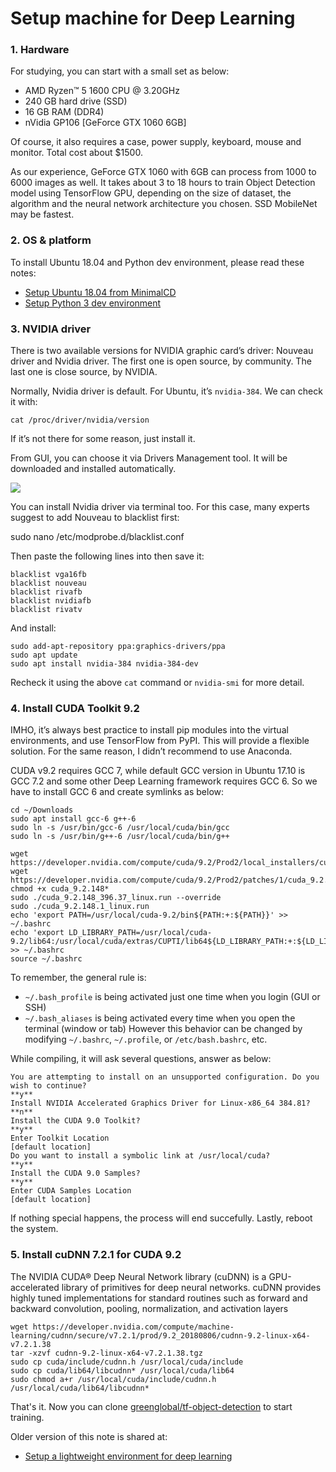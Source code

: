 # Setup machine for Deep Learning

### 1. Hardware

For studying, you can start with a small set as below:

-   AMD Ryzen™ 5 1600 CPU @ 3.20GHz
-   240 GB hard drive (SSD)
-   16 GB RAM (DDR4)
-   nVidia GP106 [GeForce GTX 1060 6GB]

Of course, it also requires a case, power supply, keyboard, mouse and monitor. Total cost about $1500.

As our experience, GeForce GTX 1060 with 6GB can process from 1000 to 6000 images as well.  It takes about 3 to 18 hours to train Object Detection model using TensorFlow GPU, depending on the size of dataset, the algorithm and the neural network architecture you chosen. SSD MobileNet may be fastest.

### 2. OS & platform

To install Ubuntu 18.04 and Python dev environment, please read these notes:

-   [Setup Ubuntu 18.04 from MinimalCD](https://github.com/greenglobal/ggml-docs/blob/master/setup_ubuntu_1804_from_minimalcd.md)
-   [Setup Python 3 dev environment](https://github.com/hoangtnm/TrainingServer-docs/blob/master/setup_python_3_dev_environment.md)

### 3. NVIDIA driver

There is two available versions for NVIDIA graphic card’s driver: Nouveau driver and Nvidia driver. The first one is open source, by community. The last one is close source, by NVIDIA.

Normally, Nvidia driver is default. For Ubuntu, it’s `nvidia-384`. We can check it with:

```
cat /proc/driver/nvidia/version
```

If it’s not there for some reason, just install it.

From GUI, you can choose it via Drivers Management tool. It will be downloaded and installed automatically.

![](https://cdn-images-1.medium.com/max/800/1*JrKer_82RJybSbiBFHLo8A.jpeg)

You can install Nvidia driver via terminal too. For this case, many experts suggest to add Nouveau to blacklist first:

sudo nano /etc/modprobe.d/blacklist.conf

Then paste the following lines into then save it:

```
blacklist vga16fb
blacklist nouveau
blacklist rivafb
blacklist nvidiafb
blacklist rivatv
```

And install:

```
sudo add-apt-repository ppa:graphics-drivers/ppa 
sudo apt update
sudo apt install nvidia-384 nvidia-384-dev
```

Recheck it using the above `cat` command or `nvidia-smi` for more detail.

### 4. Install CUDA Toolkit 9.2

IMHO, it’s always best practice to install pip modules into the virtual environments, and use TensorFlow from PyPI. This will provide a flexible solution. For the same reason, I didn’t recommend to use Anaconda.

CUDA v9.2 requires GCC 7, while default GCC version in Ubuntu 17.10 is GCC 7.2 and some other Deep Learning framework requires GCC 6. So we have to install GCC 6 and create symlinks as below:

```
cd ~/Downloads
sudo apt install gcc-6 g++-6
sudo ln -s /usr/bin/gcc-6 /usr/local/cuda/bin/gcc
sudo ln -s /usr/bin/g++-6 /usr/local/cuda/bin/g++

wget https://developer.nvidia.com/compute/cuda/9.2/Prod2/local_installers/cuda_9.2.148_396.37_linux
wget https://developer.nvidia.com/compute/cuda/9.2/Prod2/patches/1/cuda_9.2.148.1_linux
chmod +x cuda_9.2.148*
sudo ./cuda_9.2.148_396.37_linux.run --override
sudo ./cuda_9.2.148.1_linux.run
echo 'export PATH=/usr/local/cuda-9.2/bin${PATH:+:${PATH}}' >> ~/.bashrc
echo 'export LD_LIBRARY_PATH=/usr/local/cuda-9.2/lib64:/usr/local/cuda/extras/CUPTI/lib64${LD_LIBRARY_PATH:+:${LD_LIBRARY_PATH}}' >> ~/.bashrc
source ~/.bashrc
```
To remember, the general rule is:
- ```~/.bash_profile``` is being activated just one time when you login (GUI or SSH)
- ```~/.bash_aliases``` is being activated every time when you open the terminal (window or tab)
However this behavior can be changed by modifying ```~/.bashrc```, ```~/.profile```, or ```/etc/bash.bashrc```, etc.

While compiling, it will ask several questions, answer as below:

```
You are attempting to install on an unsupported configuration. Do you wish to continue?  
**y**  
Install NVIDIA Accelerated Graphics Driver for Linux-x86_64 384.81?  
**n**  
Install the CUDA 9.0 Toolkit?  
**y**  
Enter Toolkit Location  
[default location]  
Do you want to install a symbolic link at /usr/local/cuda?  
**y**  
Install the CUDA 9.0 Samples?  
**y**  
Enter CUDA Samples Location  
[default location]
```

If nothing special happens, the process will end succefully.
Lastly, reboot the system.

### 5. Install cuDNN 7.2.1 for CUDA 9.2

The NVIDIA CUDA® Deep Neural Network library (cuDNN) is a GPU-accelerated library of primitives for deep neural networks. cuDNN provides highly tuned implementations for standard routines such as forward and backward convolution, pooling, normalization, and activation layers

```
wget https://developer.nvidia.com/compute/machine-learning/cudnn/secure/v7.2.1/prod/9.2_20180806/cudnn-9.2-linux-x64-v7.2.1.38
tar -xzvf cudnn-9.2-linux-x64-v7.2.1.38.tgz
sudo cp cuda/include/cudnn.h /usr/local/cuda/include
sudo cp cuda/lib64/libcudnn* /usr/local/cuda/lib64
sudo chmod a+r /usr/local/cuda/include/cudnn.h /usr/local/cuda/lib64/libcudnn*
```

That's it. Now you can clone [greenglobal/tf-object-detection](https://github.com/greenglobal/tf-object-detection) to start training.

Older version of this note is shared at:

- [Setup a lightweight environment for deep learning](https://medium.com/@ndaidong/setup-a-simple-environment-for-deep-learning-dc05c81c4914)
